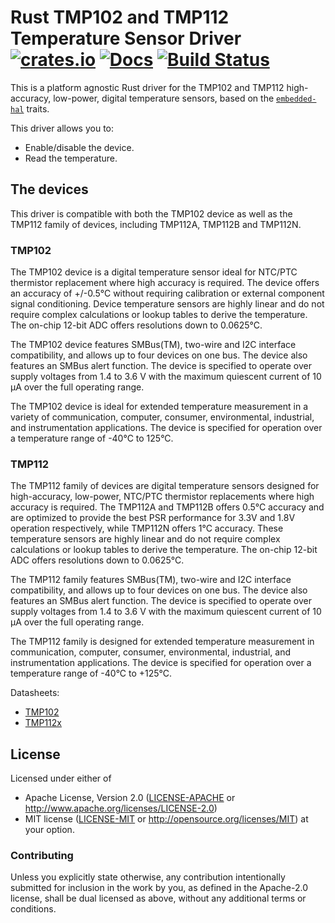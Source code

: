 # Rust TMP102 and TMP112 Temperature Sensor Driver [![crates.io](https://img.shields.io/crates/v/tmp1x2.svg)](https://crates.io/crates/tmp1x2) [![Docs](https://docs.rs/tmp1x2/badge.svg)](https://docs.rs/tmp1x2) [![Build Status](https://travis-ci.org/eldruin/tmp1x2-rs.svg?branch=master)](https://travis-ci.org/eldruin/tmp1x2-rs)

This is a platform agnostic Rust driver for the TMP102 and TMP112
high-accuracy, low-power, digital temperature sensors, based on the
[`embedded-hal`] traits.

[`embedded-hal`]: https://github.com/rust-embedded/embedded-hal

This driver allows you to:
- Enable/disable the device.
- Read the temperature.

## The devices

This driver is compatible with both the TMP102 device as well as the TMP112
family of devices, including TMP112A, TMP112B and TMP112N.

### TMP102
The TMP102 device is a digital temperature sensor ideal for NTC/PTC
thermistor replacement where high accuracy is required. The device offers
an accuracy of +/-0.5°C without requiring calibration or external component
signal conditioning. Device temperature sensors are highly linear and do
not require complex calculations or lookup tables to derive the
temperature. The on-chip 12-bit ADC offers resolutions down to 0.0625°C.

The TMP102 device features SMBus(TM), two-wire and I2C interface
compatibility, and allows up to four devices on one bus. The device also
features an SMBus alert function. The device is specified to operate over
supply voltages from 1.4 to 3.6 V with the maximum quiescent current of
10 μA over the full operating range.

The TMP102 device is ideal for extended temperature measurement in a
variety of communication, computer, consumer, environmental, industrial,
and instrumentation applications. The device is specified for operation
over a temperature range of -40°C to 125°C.

### TMP112
The TMP112 family of devices are digital temperature sensors designed for
high-accuracy, low-power, NTC/PTC thermistor replacements where high
accuracy is required. The TMP112A and TMP112B offers 0.5°C accuracy and are
optimized to provide the best PSR performance for 3.3V and 1.8V operation
respectively, while TMP112N offers 1°C accuracy. These temperature sensors
are highly linear and do not require complex calculations or lookup tables
to derive the temperature. The on-chip 12-bit ADC offers resolutions down
to 0.0625°C.

The TMP112 family features SMBus(TM), two-wire and I2C interface
compatibility, and allows up to four devices on one bus. The device also
features an SMBus alert function. The device is specified to operate over
supply voltages from 1.4 to 3.6 V with the maximum quiescent current of
10 μA over the full operating range.

The TMP112 family is designed for extended temperature measurement in
communication, computer, consumer, environmental, industrial, and
instrumentation applications. The device is specified for operation over a
temperature range of -40°C to +125°C.


Datasheets:
- [TMP102](http://www.ti.com/lit/ds/symlink/tmp102.pdf)
- [TMP112x](http://www.ti.com/lit/ds/symlink/tmp112.pdf)

## License

Licensed under either of

 * Apache License, Version 2.0 ([LICENSE-APACHE](LICENSE-APACHE) or
   http://www.apache.org/licenses/LICENSE-2.0)
 * MIT license ([LICENSE-MIT](LICENSE-MIT) or
   http://opensource.org/licenses/MIT) at your option.

### Contributing

Unless you explicitly state otherwise, any contribution intentionally submitted
for inclusion in the work by you, as defined in the Apache-2.0 license, shall
be dual licensed as above, without any additional terms or conditions.

